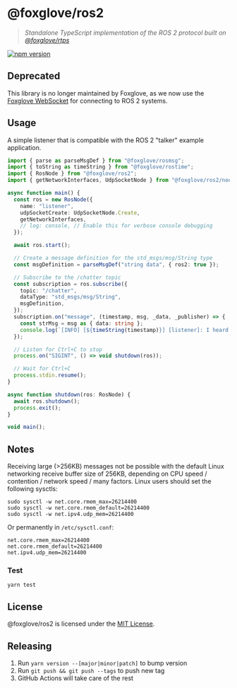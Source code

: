 # @foxglove/ros2

> _Standalone TypeScript implementation of the ROS 2 protocol built on [@foxglove/rtps](https://github.com/foxglove/rtps)_

[![npm version](https://img.shields.io/npm/v/@foxglove/ros2.svg?style=flat)](https://www.npmjs.com/package/@foxglove/ros2)

## Deprecated

This library is no longer maintained by Foxglove, as we now use the [Foxglove WebSocket](https://foxglove.dev/docs/studio/connection/ros2) for connecting to ROS 2 systems.

## Usage

A simple listener that is compatible with the ROS 2 "talker" example application.

```Typescript
import { parse as parseMsgDef } from "@foxglove/rosmsg";
import { toString as timeString } from "@foxglove/rostime";
import { RosNode } from "@foxglove/ros2";
import { getNetworkInterfaces, UdpSocketNode } from "@foxglove/ros2/nodejs";

async function main() {
  const ros = new RosNode({
    name: "listener",
    udpSocketCreate: UdpSocketNode.Create,
    getNetworkInterfaces,
    // log: console, // Enable this for verbose console debugging
  });

  await ros.start();

  // Create a message definition for the std_msgs/msg/String type
  const msgDefinition = parseMsgDef("string data", { ros2: true });

  // Subscribe to the /chatter topic
  const subscription = ros.subscribe({
    topic: "/chatter",
    dataType: "std_msgs/msg/String",
    msgDefinition,
  });
  subscription.on("message", (timestamp, msg, _data, _publisher) => {
    const strMsg = msg as { data: string };
    console.log(`[INFO] [${timeString(timestamp)}] [listener]: I heard: [${strMsg.data}]`);
  });

  // Listen for Ctrl+C to stop
  process.on("SIGINT", () => void shutdown(ros));

  // Wait for Ctrl+C
  process.stdin.resume();
}

async function shutdown(ros: RosNode) {
  await ros.shutdown();
  process.exit();
}

void main();
```

## Notes

Receiving large (>256KB) messages not be possible with the default Linux networking receive buffer size of 256KB, depending on CPU speed / contention / network speed / many factors. Linux users should set the following sysctls:

```
sudo sysctl -w net.core.rmem_max=26214400
sudo sysctl -w net.core.rmem_default=26214400
sudo sysctl -w net.ipv4.udp_mem=26214400
```

Or permanently in `/etc/sysctl.conf`:

```
net.core.rmem_max=26214400
net.core.rmem_default=26214400
net.ipv4.udp_mem=26214400
```

### Test

`yarn test`

## License

@foxglove/ros2 is licensed under the [MIT License](https://opensource.org/licenses/MIT).

## Releasing

1. Run `yarn version --[major|minor|patch]` to bump version
2. Run `git push && git push --tags` to push new tag
3. GitHub Actions will take care of the rest
